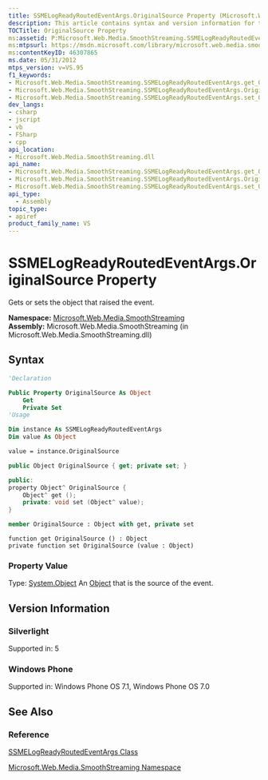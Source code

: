 ```yaml
---
title: SSMELogReadyRoutedEventArgs.OriginalSource Property (Microsoft.Web.Media.SmoothStreaming)
description: This article contains syntax and version information for the SSMELogReadyRoutedEventArgs.OriginalSource property.
TOCTitle: OriginalSource Property
ms:assetid: P:Microsoft.Web.Media.SmoothStreaming.SSMELogReadyRoutedEventArgs.OriginalSource
ms:mtpsurl: https://msdn.microsoft.com/library/microsoft.web.media.smoothstreaming.ssmelogreadyroutedeventargs.originalsource(v=VS.95)
ms:contentKeyID: 46307865
ms.date: 05/31/2012
mtps_version: v=VS.95
f1_keywords:
- Microsoft.Web.Media.SmoothStreaming.SSMELogReadyRoutedEventArgs.get_OriginalSource
- Microsoft.Web.Media.SmoothStreaming.SSMELogReadyRoutedEventArgs.OriginalSource
- Microsoft.Web.Media.SmoothStreaming.SSMELogReadyRoutedEventArgs.set_OriginalSource
dev_langs:
- csharp
- jscript
- vb
- FSharp
- cpp
api_location:
- Microsoft.Web.Media.SmoothStreaming.dll
api_name:
- Microsoft.Web.Media.SmoothStreaming.SSMELogReadyRoutedEventArgs.get_OriginalSource
- Microsoft.Web.Media.SmoothStreaming.SSMELogReadyRoutedEventArgs.OriginalSource
- Microsoft.Web.Media.SmoothStreaming.SSMELogReadyRoutedEventArgs.set_OriginalSource
api_type:
  - Assembly
topic_type:
- apiref
product_family_name: VS
---
```


# SSMELogReadyRoutedEventArgs.OriginalSource Property

Gets or sets the object that raised the event.

**Namespace:**  [Microsoft.Web.Media.SmoothStreaming](microsoft-web-media-smoothstreaming-namespace_1.md)  
**Assembly:**  Microsoft.Web.Media.SmoothStreaming (in Microsoft.Web.Media.SmoothStreaming.dll)

## Syntax

```vb
'Declaration

Public Property OriginalSource As Object
    Get
    Private Set
'Usage

Dim instance As SSMELogReadyRoutedEventArgs
Dim value As Object

value = instance.OriginalSource
```

```csharp
public Object OriginalSource { get; private set; }
```

```cpp
public:
property Object^ OriginalSource {
    Object^ get ();
    private: void set (Object^ value);
}
```

``` fsharp
member OriginalSource : Object with get, private set
```

```jscript
function get OriginalSource () : Object
private function set OriginalSource (value : Object)
```

### Property Value

Type: [System.Object](https://msdn.microsoft.com/library/e5kfa45b\(v=vs.95\))  
An [Object](https://msdn.microsoft.com/library/e5kfa45b\(v=vs.95\)) that is the source of the event.

## Version Information

### Silverlight

Supported in: 5  

### Windows Phone

Supported in: Windows Phone OS 7.1, Windows Phone OS 7.0  

## See Also

### Reference

[SSMELogReadyRoutedEventArgs Class](ssmelogreadyroutedeventargs-class-microsoft-web-media-smoothstreaming_1.md)

[Microsoft.Web.Media.SmoothStreaming Namespace](microsoft-web-media-smoothstreaming-namespace_1.md)

